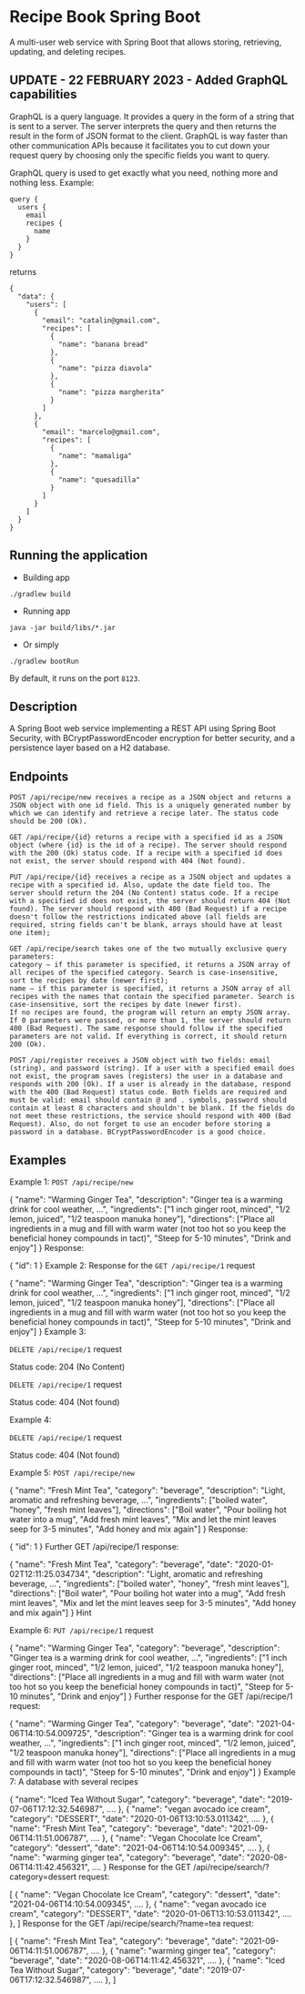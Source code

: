 # Recipe Book Spring Boot
A multi-user web service with Spring Boot that allows storing, retrieving, updating, and deleting recipes.

## UPDATE - 22 FEBRUARY 2023 - Added GraphQL capabilities

GraphQL is a query language. It provides a query in the form of a string that is sent to a server. The server interprets the query and then returns the result in the form of JSON format to the client.
GraphQL is way faster than other communication APIs because it facilitates you to cut down your request query by choosing only the specific fields you want to query.

GraphQL query is used to get exactly what you need, nothing more and nothing less.
Example:
```
query {
  users {
    email
    recipes {
      name
    }
  }
}
```
returns
```
{
  "data": {
    "users": [
      {
        "email": "catalin@gmail.com",
        "recipes": [
          {
            "name": "banana bread"
          },
          {
            "name": "pizza diavola"
          },
          {
            "name": "pizza margherita"
          }
        ]
      },
      {
        "email": "marcelo@gmail.com",
        "recipes": [
          {
            "name": "mamaliga"
          },
          {
            "name": "quesadilla"
          }
        ]
      }
    ]
  }
}
```
## Running the application

- Building app
```
./gradlew build
```

- Running app
```
java -jar build/libs/*.jar
```

- Or simply
```
./gradlew bootRun
```

By default, it runs on the port `8123`.

## Description
A Spring Boot web service implementing a REST API using Spring Boot Security, with BCryptPasswordEncoder encryption for better security, and a persistence layer based on a H2 database.

## Endpoints
```
POST /api/recipe/new receives a recipe as a JSON object and returns a JSON object with one id field. This is a uniquely generated number by which we can identify and retrieve a recipe later. The status code should be 200 (Ok).
```
```
GET /api/recipe/{id} returns a recipe with a specified id as a JSON object (where {id} is the id of a recipe). The server should respond with the 200 (Ok) status code. If a recipe with a specified id does not exist, the server should respond with 404 (Not found).
```
```
PUT /api/recipe/{id} receives a recipe as a JSON object and updates a recipe with a specified id. Also, update the date field too. The server should return the 204 (No Content) status code. If a recipe with a specified id does not exist, the server should return 404 (Not found). The server should respond with 400 (Bad Request) if a recipe doesn't follow the restrictions indicated above (all fields are required, string fields can't be blank, arrays should have at least one item);
```
```
GET /api/recipe/search takes one of the two mutually exclusive query parameters:
category – if this parameter is specified, it returns a JSON array of all recipes of the specified category. Search is case-insensitive, sort the recipes by date (newer first);
name – if this parameter is specified, it returns a JSON array of all recipes with the names that contain the specified parameter. Search is case-insensitive, sort the recipes by date (newer first).
If no recipes are found, the program will return an empty JSON array. If 0 parameters were passed, or more than 1, the server should return 400 (Bad Request). The same response should follow if the specified parameters are not valid. If everything is correct, it should return 200 (Ok).
```
```
POST /api/register receives a JSON object with two fields: email (string), and password (string). If a user with a specified email does not exist, the program saves (registers) the user in a database and responds with 200 (Ok). If a user is already in the database, respond with the 400 (Bad Request) status code. Both fields are required and must be valid: email should contain @ and . symbols, password should contain at least 8 characters and shouldn't be blank. If the fields do not meet these restrictions, the service should respond with 400 (Bad Request). Also, do not forget to use an encoder before storing a password in a database. BCryptPasswordEncoder is a good choice.
```

## Examples
Example 1: ```POST /api/recipe/new```

{
   "name": "Warming Ginger Tea",
   "description": "Ginger tea is a warming drink for cool weather, ...",
   "ingredients": ["1 inch ginger root, minced", "1/2 lemon, juiced", "1/2 teaspoon manuka honey"],
   "directions": ["Place all ingredients in a mug and fill with warm water (not too hot so you keep the beneficial honey compounds in tact)", "Steep for 5-10 minutes", "Drink and enjoy"]
}
Response:

{
   "id": 1
}
Example 2: Response for the ```GET /api/recipe/1``` request

{
   "name": "Warming Ginger Tea",
   "description": "Ginger tea is a warming drink for cool weather, ...",
   "ingredients": ["1 inch ginger root, minced", "1/2 lemon, juiced", "1/2 teaspoon manuka honey"],
   "directions": ["Place all ingredients in a mug and fill with warm water (not too hot so you keep the beneficial honey compounds in tact)", "Steep for 5-10 minutes", "Drink and enjoy"]
}
Example 3:

```DELETE /api/recipe/1``` request

Status code: 204 (No Content)

```DELETE /api/recipe/1``` request

Status code: 404 (Not found)

Example 4:

```DELETE /api/recipe/1``` request

Status code: 404 (Not found)

Example 5: ```POST /api/recipe/new```

{
   "name": "Fresh Mint Tea",
   "category": "beverage",
   "description": "Light, aromatic and refreshing beverage, ...",
   "ingredients": ["boiled water", "honey", "fresh mint leaves"],
   "directions": ["Boil water", "Pour boiling hot water into a mug", "Add fresh mint leaves", "Mix and let the mint leaves seep for 3-5 minutes", "Add honey and mix again"]
}
Response:

{
   "id": 1
}
Further GET /api/recipe/1 response:

{
   "name": "Fresh Mint Tea",
   "category": "beverage",
   "date": "2020-01-02T12:11:25.034734",
   "description": "Light, aromatic and refreshing beverage, ...",
   "ingredients": ["boiled water", "honey", "fresh mint leaves"],
   "directions": ["Boil water", "Pour boiling hot water into a mug", "Add fresh mint leaves", "Mix and let the mint leaves seep for 3-5 minutes", "Add honey and mix again"]
}
Hint

Example 6: ```PUT /api/recipe/1``` request

{
   "name": "Warming Ginger Tea",
   "category": "beverage",
   "description": "Ginger tea is a warming drink for cool weather, ...",
   "ingredients": ["1 inch ginger root, minced", "1/2 lemon, juiced", "1/2 teaspoon manuka honey"],
   "directions": ["Place all ingredients in a mug and fill with warm water (not too hot so you keep the beneficial honey compounds in tact)", "Steep for 5-10 minutes", "Drink and enjoy"]
}
Further response for the GET /api/recipe/1 request:

{
   "name": "Warming Ginger Tea",
   "category": "beverage",
   "date": "2021-04-06T14:10:54.009725",
   "description": "Ginger tea is a warming drink for cool weather, ...",
   "ingredients": ["1 inch ginger root, minced", "1/2 lemon, juiced", "1/2 teaspoon manuka honey"],
   "directions": ["Place all ingredients in a mug and fill with warm water (not too hot so you keep the beneficial honey compounds in tact)", "Steep for 5-10 minutes", "Drink and enjoy"]
}
Example 7: A database with several recipes

{
   "name": "Iced Tea Without Sugar",
   "category": "beverage",
   "date": "2019-07-06T17:12:32.546987",
   ....
},
{
   "name": "vegan avocado ice cream",
   "category": "DESSERT",
   "date": "2020-01-06T13:10:53.011342",
   ....
},
{
   "name": "Fresh Mint Tea",
   "category": "beverage",
   "date": "2021-09-06T14:11:51.006787",
   ....
},
{
   "name": "Vegan Chocolate Ice Cream",
   "category": "dessert",
   "date": "2021-04-06T14:10:54.009345",
   ....
},
{
   "name": "warming ginger tea",
   "category": "beverage",
   "date": "2020-08-06T14:11:42.456321",
   ....
}
Response for the GET /api/recipe/search/?category=dessert request:

[
   {
      "name": "Vegan Chocolate Ice Cream",
      "category": "dessert",
      "date": "2021-04-06T14:10:54.009345",
      ....
   },
   {
      "name": "vegan avocado ice cream",
      "category": "DESSERT",
      "date": "2020-01-06T13:10:53.011342",
      ....
   },
]
Response for the GET /api/recipe/search/?name=tea request:

[
   {
      "name": "Fresh Mint Tea",
      "category": "beverage",
      "date": "2021-09-06T14:11:51.006787",
      ....
   },
   {
      "name": "warming ginger tea",
      "category": "beverage",
      "date": "2020-08-06T14:11:42.456321",
      ....
   },
   {
      "name": "Iced Tea Without Sugar",
      "category": "beverage",
      "date": "2019-07-06T17:12:32.546987",
      ....
   },
]
